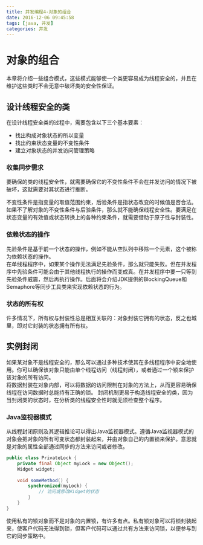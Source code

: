```yaml
---
title: 并发编程4-对象的组合
date: 2016-12-06 09:45:58
tags: [java, 并发]
categories: 并发
---
```


# 对象的组合

本章将介绍一些组合模式，这些模式能够使一个类更容易成为线程安全的，并且在维护这些类时不会无意中破坏类的安全性保证。

## 设计线程安全的类

在设计线程安全类的过程中，需要包含以下三个基本要素：

* 找出构成对象状态的所以变量
* 找出约束状态变量的不变性条件
* 建立对象状态的并发访问管理策略

### 收集同步需求
要确保的类的线程安全性，就需要确保它的不变性条件不会在并发访问的情况下被破坏，这就需要对其状态进行推断。		
<!--more-->
不变性条件是指变量的取值范围约束，后验条件是指状态改变的时候值是否合法。
如果不了解对象的不变性条件与后验条件，那么就不能确保线程安全性。要满足在状态变量的有效值或状态转换上的各种约束条件，就需要借助于原子性与封装性。

### 依赖状态的操作
先验条件是基于前一个状态的操作，例如不能从空队列中移除一个元素，这个被称为依赖状态的操作。	
在单线程程序中，如果某个操作无法满足先验条件，那么就只能失败。但在并发程序中先验条件可能会由于其他线程执行的操作而变成真。在并发程序中要一只等到先验条件威震，然后再执行操作。后面将会介绍JDK提供的BlockingQueue和Semaphore等同步工具类来实现依赖状态的行为。

### 状态的所有权
许多情况下，所有权与封装性总是相互关联的：对象封装它拥有的状态，反之也城里，即对它封装的状态拥有所有权。

## 实例封闭
如果某对象不是线程安全的，那么可以通过多种技术使其在多线程程序中安全地使用。你可以确保该对象只能由单个线程访问（线程封闭），或者通过一个锁来保护该对象的所有访问。		
将数据封装在对象内部，可以将数据的访问限制在对象的方法上，从而更容易确保线程在访问数据时总能持有正确的锁。
封闭机制更易于构造线程安全的类，因为当封闭类的状态时，在分析类的线程安全性时就无须检查整个程序。

### Java监视器模式
从线程封闭原则及其逻辑推论可以得出Java监视器模式。遵循Java监视器模式的对象会把对象的所有可变状态都封装起来，并由对象自己的内置锁来保护。意思就是对象的属性全部通过同步的方法来访问或者修改。

```java
public class PrivateLock {
	private final Object myLock = new Object();
	Widget widget;
	
	void someMethod() {
		synchronized(myLock) {
			// 访问或修改Widget的状态
		}
	}
}
```
使用私有的锁对象而不是对象的内置锁，有许多有点。私有锁对象可以将锁封装起来，使客户代码无法得到锁，但客户代码可以通过共有方法来访问锁，以便参与到它的同步策略中。